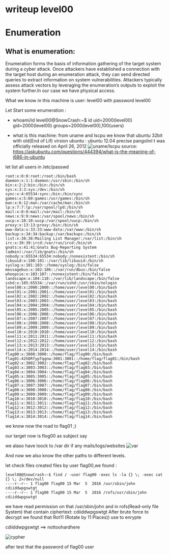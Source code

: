 # writeup level00


# Enumeration

## What is enumeration: 
Enumeration forms the basis of information gathering of the target system during a cyber attack. Once attackers have established a connection with the target host during an enumeration attack, they can send directed queries to extract information on system vulnerabilities. Attackers typically assess attack vectors by leveraging the enumeration’s outputs to exploit the system further.In our case we have physical access.

What we know in this machine is user: level00 with password level00


Let Start some enumeration :
- whoami/id
level00@SnowCrash:~$ id
uid=2000(level00) gid=2000(level00) groups=2000(level00),100(users)



- what  is this machine:
from uname and lscpu we know that ubuntu 32bit with old(End of Lif) virsion ubuntu : ubuntu 12.04 precise pangolinI t was officially released on April 26, 2012
![uname/lscpu]()
source: https://askubuntu.com/questions/444394/what-is-the-meaning-of-i686-in-ubuntu

let list all users in /etc/passwd
```
root:x:0:0:root:/root:/bin/bash
daemon:x:1:1:daemon:/usr/sbin:/bin/sh
bin:x:2:2:bin:/bin:/bin/sh
sys:x:3:3:sys:/dev:/bin/sh
sync:x:4:65534:sync:/bin:/bin/sync
games:x:5:60:games:/usr/games:/bin/sh
man:x:6:12:man:/var/cache/man:/bin/sh
lp:x:7:7:lp:/var/spool/lpd:/bin/sh
mail:x:8:8:mail:/var/mail:/bin/sh
news:x:9:9:news:/var/spool/news:/bin/sh
uucp:x:10:10:uucp:/var/spool/uucp:/bin/sh
proxy:x:13:13:proxy:/bin:/bin/sh
www-data:x:33:33:www-data:/var/www:/bin/sh
backup:x:34:34:backup:/var/backups:/bin/sh
list:x:38:38:Mailing List Manager:/var/list:/bin/sh
irc:x:39:39:ircd:/var/run/ircd:/bin/sh
gnats:x:41:41:Gnats Bug-Reporting System (admin):/var/lib/gnats:/bin/sh
nobody:x:65534:65534:nobody:/nonexistent:/bin/sh
libuuid:x:100:101::/var/lib/libuuid:/bin/sh
syslog:x:101:103::/home/syslog:/bin/false
messagebus:x:102:106::/var/run/dbus:/bin/false
whoopsie:x:103:107::/nonexistent:/bin/false
landscape:x:104:110::/var/lib/landscape:/bin/false
sshd:x:105:65534::/var/run/sshd:/usr/sbin/nologin
level00:x:2000:2000::/home/user/level00:/bin/bash
level01:x:2001:2001::/home/user/level01:/bin/bash
level02:x:2002:2002::/home/user/level02:/bin/bash
level03:x:2003:2003::/home/user/level03:/bin/bash
level04:x:2004:2004::/home/user/level04:/bin/bash
level05:x:2005:2005::/home/user/level05:/bin/bash
level06:x:2006:2006::/home/user/level06:/bin/bash
level07:x:2007:2007::/home/user/level07:/bin/bash
level08:x:2008:2008::/home/user/level08:/bin/bash
level09:x:2009:2009::/home/user/level09:/bin/bash
level10:x:2010:2010::/home/user/level10:/bin/bash
level11:x:2011:2011::/home/user/level11:/bin/bash
level12:x:2012:2012::/home/user/level12:/bin/bash
level13:x:2013:2013::/home/user/level13:/bin/bash
level14:x:2014:2014::/home/user/level14:/bin/bash
flag00:x:3000:3000::/home/flag/flag00:/bin/bash
flag01:42hDRfypTqqnw:3001:3001::/home/flag/flag01:/bin/bash
flag02:x:3002:3002::/home/flag/flag02:/bin/bash
flag03:x:3003:3003::/home/flag/flag03:/bin/bash
flag04:x:3004:3004::/home/flag/flag04:/bin/bash
flag05:x:3005:3005::/home/flag/flag05:/bin/bash
flag06:x:3006:3006::/home/flag/flag06:/bin/bash
flag07:x:3007:3007::/home/flag/flag07:/bin/bash
flag08:x:3008:3008::/home/flag/flag08:/bin/bash
flag09:x:3009:3009::/home/flag/flag09:/bin/bash
flag10:x:3010:3010::/home/flag/flag10:/bin/bash
flag11:x:3011:3011::/home/flag/flag11:/bin/bash
flag12:x:3012:3012::/home/flag/flag12:/bin/bash
flag13:x:3013:3013::/home/flag/flag13:/bin/bash
flag14:x:3014:3014::/home/flag/flag14:/bin/bash
```

we know now the road to flag01 ;)

our target now is flog00 as subject say

we alaso have loock to /var dir if any mails/logs/websites 
![var](https://cdn.discordapp.com/attachments/691741851648262195/1163412552911437986/image.png?ex=653f7b5f&is=652d065f&hm=be5027a7fb9efd78153f82d170187678a5705bebf2d6be6e591be7f906a14553&)

And now we also know the other paths to different levels.

let check files created files by user flag00,we found :

```
level00@SnowCrash:~$ find / -user flag00 -exec ls -la {} \; -exec cat {} \; 2>/dev/null
----r--r-- 1 flag00 flag00 15 Mar  5  2016 /usr/sbin/john
cdiiddwpgswtgt
----r--r-- 1 flag00 flag00 15 Mar  5  2016 /rofs/usr/sbin/john
cdiiddwpgswtgt
```
we have read permission  on that /usr/sbin/john and in rofs(Read-only file System) that contain ciphertext: cdiiddwpgswtgt
After brute force to decrypt we found that Rot11 (Rotate by 11 Places)) use to enrypte 

cdiiddwpgswtgt ==> nottoohardhere

![cypher](https://cdn.discordapp.com/attachments/1015186220227231825/1164219253776470107/cypher.PNG?ex=65426aac&is=652ff5ac&hm=e55116545d274442b98af81d361c59a53e36ce6e261f0c6549b9f0d5152da21e&)

after test that the password of flag00 user

